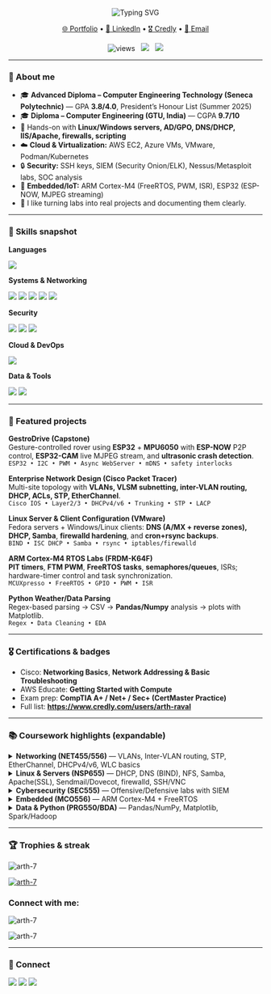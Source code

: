 <!-- HERO -->
<p align="center">
  <img src="https://readme-typing-svg.herokuapp.com?size=28&duration=3200&color=36BCF7&center=true&vCenter=true&width=780&lines=Hi%2C+I'm+Arth+Raval+%F0%9F%91%8B;Computer+Engineering+Technology+%40+Seneca;Networking+%7C+Cybersecurity+%7C+Embedded+Systems;Linux%2FWindows+Servers+%7C+AWS+%7C+Azure;Always+learning+and+building+%F0%9F%9A%80" alt="Typing SVG" />
</p>

<p align="center">
  <a href="https://arthraval.vercel.app/">🌐 Portfolio</a> •
  <a href="https://www.linkedin.com/in/arthraval">💼 LinkedIn</a> •
  <a href="https://www.credly.com/users/arth-raval">🎖 Credly</a> •
  <a href="mailto:rarth73@gmail.com">📧 Email</a>
</p>

<p align="center">
  <img src="https://komarev.com/ghpvc/?username=arthraval&label=Profile%20views&style=flat" alt="views" />
  &nbsp;
  <img src="https://img.shields.io/badge/Seneca-Computer%20Engineering%20Technology-red" />
  &nbsp;
  <img src="https://img.shields.io/badge/President’s%20Honour%20List-Summer%202025-2ea44f" />
</p>

---

### 👋 About me
- 🎓 **Advanced Diploma – Computer Engineering Technology (Seneca Polytechnic)** — GPA **3.8/4.0**, President’s Honour List (Summer 2025)  
- 🎓 **Diploma – Computer Engineering (GTU, India)** — CGPA **9.7/10**  
- 🔧 Hands-on with **Linux/Windows servers, AD/GPO, DNS/DHCP, IIS/Apache, firewalls, scripting**  
- ☁️ **Cloud & Virtualization:** AWS EC2, Azure VMs, VMware, Podman/Kubernetes  
- 🔒 **Security:** SSH keys, SIEM (Security Onion/ELK), Nessus/Metasploit labs, SOC analysis  
- 🤖 **Embedded/IoT:** ARM Cortex-M4 (FreeRTOS, PWM, ISR), ESP32 (ESP-NOW, MJPEG streaming)  
- 🧪 I like turning labs into real projects and documenting them clearly.

---

### 🧰 Skills snapshot
**Languages**
<p>
  <img src="https://skillicons.dev/icons?i=c,cpp,cs,python,bash,php,mysql" />
</p>

**Systems & Networking**
<p>
  <img src="https://img.shields.io/badge/Windows%20Server-2019%2F2022-0078D6?logo=windows&logoColor=white&labelColor=101010" />
  <img src="https://img.shields.io/badge/Linux-Fedora%20%7C%20Ubuntu-333333?logo=linux&logoColor=white&labelColor=101010" />
  <img src="https://img.shields.io/badge/Services-DHCP%20%7C%20DNS%20%7C%20IIS%20%7C%20Apache-2E86C1?labelColor=101010" />
  <img src="https://img.shields.io/badge/Directory-Active%20Directory%20%7C%20GPO-6C3483?labelColor=101010" />
  <img src="https://img.shields.io/badge/Tools-Wireshark%20%7C%20Packet%20Tracer-117A65?labelColor=101010" />
</p>

**Security**
<p>
  <img src="https://img.shields.io/badge/SIEM-Security%20Onion%20%7C%20ELK-5D6D7E?labelColor=101010" />
  <img src="https://img.shields.io/badge/Pentesting-Nmap%20%7C%20Metasploit%20%7C%20Nessus-922B21?labelColor=101010" />
  <img src="https://img.shields.io/badge/Access-SSH%20keys%20%7C%20VPN%20%7C%20PKI-1F618D?labelColor=101010" />
</p>

**Cloud & DevOps**
<p>
  <img src="https://skillicons.dev/icons?i=aws,azure,git,github,docker,kubernetes,linux" />
</p>

**Data & Tools**
<p>
  <img src="https://img.shields.io/badge/Python-Pandas%20%7C%20NumPy%20%7C%20Matplotlib-111?labelColor=101010" />
  <img src="https://img.shields.io/badge/Big%20Data-Spark%20%7C%20Hadoop-7D3C98?labelColor=101010" />
</p>

---

### 🚀 Featured projects

**GestroDrive (Capstone)**  
Gesture-controlled rover using **ESP32** + **MPU6050** with **ESP-NOW** P2P control, **ESP32-CAM** live MJPEG stream, and **ultrasonic crash detection**.  
`ESP32 • I2C • PWM • Async WebServer • mDNS • safety interlocks`

**Enterprise Network Design (Cisco Packet Tracer)**  
Multi-site topology with **VLANs, VLSM subnetting, inter-VLAN routing, DHCP, ACLs, STP, EtherChannel**.  
`Cisco IOS • Layer2/3 • DHCPv4/v6 • Trunking • STP • LACP`

**Linux Server & Client Configuration (VMware)**  
Fedora servers + Windows/Linux clients: **DNS (A/MX + reverse zones), DHCP, Samba**, **firewalld hardening**, and **cron+rsync backups**.  
`BIND • ISC DHCP • Samba • rsync • iptables/firewalld`

**ARM Cortex-M4 RTOS Labs (FRDM-K64F)**  
**PIT timers**, **FTM PWM**, **FreeRTOS tasks**, **semaphores/queues**, ISRs; hardware-timer control and task synchronization.  
`MCUXpresso • FreeRTOS • GPIO • PWM • ISR`

**Python Weather/Data Parsing**  
Regex-based parsing → CSV → **Pandas/Numpy** analysis → plots with Matplotlib.  
`Regex • Data Cleaning • EDA`

---

### 🎖 Certifications & badges
- Cisco: **Networking Basics**, **Network Addressing & Basic Troubleshooting**  
- AWS Educate: **Getting Started with Compute**  
- Exam prep: **CompTIA A+ / Net+ / Sec+ (CertMaster Practice)**  
- Full list: **https://www.credly.com/users/arth-raval**

---

### 📚 Coursework highlights (expandable)
<details>
<summary><b>Networking (NET455/556)</b> — VLANs, Inter-VLAN routing, STP, EtherChannel, DHCPv4/v6, WLC basics</summary>
• Cisco IOS configuration (SVIs, trunks, port security)  
• VLSM addressing, IPv6 (SLAAC/stateful/stateless DHCPv6)  
• DHCP scopes/exclusions, DNS zones/records, IIS hosting + firewall rules  
</details>

<details>
<summary><b>Linux & Servers (NSP655)</b> — DHCP, DNS (BIND), NFS, Samba, Apache(SSL), Sendmail/Dovecot, firewalld, SSH/VNC</summary>
• VMware lab environment, static/NAT networking, autofs, backup with tar/rsync/cron  
• JetDirect printing, Podman containers, AWS EC2 fundamentals  
</details>

<details>
<summary><b>Cybersecurity (SEC555)</b> — Offensive/Defensive labs with SIEM</summary>
• Tools: **Nmap, Metasploit, Nessus, Security Onion (Zeek/Suricata/ELK), Sysmon**  
• Topics: vuln scanning, CVSS/CVEs, C2 beacons, persistence, IR lifecycle  
</details>

<details>
<summary><b>Embedded (MCO556)</b> — ARM Cortex-M4 + FreeRTOS</summary>
• **PIT, FTM PWM, ISRs**, tasks/priorities, semaphores/queues/event groups, MCUXpresso debugging  
</details>

<details>
<summary><b>Data & Python (PRG550/BDA)</b> — Pandas/NumPy, Matplotlib, Spark/Hadoop</summary>
• Regex parsing, CSV automation, basic ML concepts, lakehouse & NoSQL overview  
</details>

---

### 🏆 Trophies & streak
<p align="left"> <img src="https://komarev.com/ghpvc/?username=arth-7&label=Profile%20views&color=0e75b6&style=flat" alt="arth-7" /> </p>

<p align="left"> <a href="https://github.com/ryo-ma/github-profile-trophy"><img src="https://github-profile-trophy.vercel.app/?username=arth-7" alt="arth-7" /></a> </p>

<h3 align="left">Connect with me:</h3>
<p align="left">
</p>

<p><img align="center" src="https://github-readme-stats.vercel.app/api/top-langs?username=arth-7&show_icons=true&locale=en&layout=compact" alt="arth-7" /></p>

<p><img align="center" src="https://github-readme-streak-stats.herokuapp.com/?user=arth-7&" alt="arth-7" /></p>

---

### 🤝 Connect
<p>
  <a href="https://www.linkedin.com/in/arthraval"><img src="https://img.shields.io/badge/LinkedIn-Arth%20Raval-0A66C2?logo=linkedin&logoColor=white" /></a>
  <a href="mailto:rarth73@gmail.com"><img src="https://img.shields.io/badge/Email-rarth73%40gmail.com-EA4335?logo=gmail&logoColor=white" /></a>
  <a href="https://www.credly.com/users/arth-raval"><img src="https://img.shields.io/badge/Credly-Badges-F6C915?logo=credly&logoColor=black" /></a>
</p>
